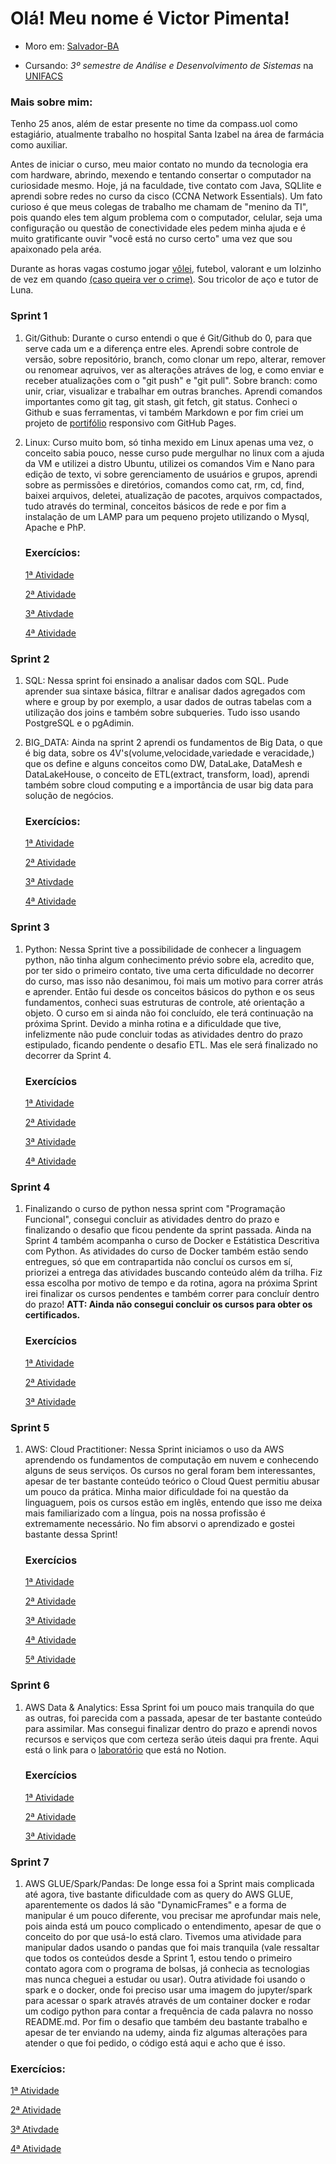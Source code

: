 ﻿   # Olá! Meu nome é Victor Pimenta!

* Moro em: [Salvador-BA](https://www.google.com/maps/place/Salvador+-+BA/@-12.8754442,-38.5017983,11z/data=!3m1!4b1!4m6!3m5!1s0x716037ca23ca5b3:0x1b9fc7912c226698!8m2!3d-12.9777334!4d-38.501648!16zL20vMDl3d2xq?entry=ttu) 

* Cursando: *3º semestre de Análise e Desenvolvimento de Sistemas* na [UNIFACS](https://www.unifacs.br)

### Mais sobre mim:
Tenho 25 anos, além de estar presente no time da compass.uol como estagiário, atualmente trabalho no hospital Santa Izabel na área de farmácia como auxiliar.

Antes de iniciar o curso, meu maior contato no mundo da tecnologia era com hardware, abrindo, mexendo e tentando consertar o computador na curiosidade mesmo. Hoje, já na faculdade, tive contato com Java, SQLlite e aprendi sobre redes no curso da cisco (CCNA Network Essentials). Um fato curioso é que meus colegas de trabalho me chamam de "menino da TI", pois quando eles tem algum problema com o computador, celular, seja uma configuração ou questão de conectividade eles pedem minha ajuda e é muito gratificante ouvir "você está no curso certo" uma vez que sou apaixonado pela aréa.

Durante as horas vagas costumo jogar [vôlei](https://www.instagram.com/volei.dapraca/), futebol, valorant e um lolzinho de vez em quando [(caso queira ver o crime)](https://www.twitch.tv/vmpimenta). Sou tricolor de aço e tutor de Luna.


### Sprint 1
1. Git/Github:
    Durante o curso entendi o que é Git/Github do 0, para que serve cada um e a diferença entre eles. Aprendi sobre controle de versão, sobre repositório, branch, como clonar um repo, alterar, remover ou renomear aqruivos, ver as alterações atráves de log, e como enviar e receber atualizações com o "git push" e "git pull". Sobre branch: como unir, criar, visualizar e trabalhar em outras branches. Aprendi comandos importantes como git tag, git stash, git fetch, git status. 
    Conheci o Github e suas ferramentas, vi também Markdown e por fim criei um projeto de [portifólio](https://vmpimenta.github.io) responsivo com GitHub Pages.

2. Linux:
    Curso muito bom, só tinha mexido em Linux apenas uma vez, o conceito sabia pouco, nesse curso pude mergulhar no linux com a ajuda da VM e utilizei a distro Ubuntu, utilizei os comandos Vim e Nano para edição de texto, vi sobre gerenciamento de usuários e grupos, aprendi sobre as permissões e diretórios, comandos como cat, rm, cd, find, baixei arquivos, deletei, atualização de pacotes, arquivos compactados, tudo através do terminal, conceitos básicos de rede e por fim a instalação de um LAMP para um pequeno projeto utilizando o Mysql, Apache e PhP.

    ###    Exercícios:

    [1ª Atividade](https://github.com/vmpimenta/compass.uol/blob/main/Sprint_1/exercicios/atv1.md)

    [2ª Atividade](https://github.com/vmpimenta/compass.uol/blob/main/Sprint_1/exercicios/atv2.md)

    [3ª Ativdade](https://github.com/vmpimenta/compass.uol/blob/main/Sprint_1/exercicios/atv3.md)

    [4ª Atividade](https://github.com/vmpimenta/compass.uol/blob/main/Sprint_1/exercicios/atv4.md)


### Sprint 2

1. SQL: 
      Nessa sprint foi ensinado a analisar dados com SQL. Pude aprender sua sintaxe básica, filtrar e analisar dados agregados com where e group by por exemplo, a usar dados de outras tabelas com a utilização dos joins e também sobre subqueries. Tudo isso usando PostgreSQL e o pgAdimin. 

2. BIG_DATA: 
    Ainda na sprint 2 aprendi os fundamentos de Big Data, o que é big data, sobre os 4V's(volume,velocidade,variedade e veracidade,) que os define e alguns conceitos como DW, DataLake, DataMesh e DataLakeHouse, o conceito de ETL(extract, transform, load), aprendi também sobre cloud computing e a importância de usar big data para solução de negócios.

    ### Exercícios:
    [1ª Atividade](https://github.com/vmpimenta/compass.uol/blob/main/Sprint_1/exercicios/atv1.md)

    [2ª Atividade](https://github.com/vmpimenta/compass.uol/blob/main/Sprint_1/exercicios/atv2.md)

    [3ª Ativdade](https://github.com/vmpimenta/compass.uol/blob/main/Sprint_1/exercicios/atv3.md)

    [4ª Atividade](https://github.com/vmpimenta/compass.uol/blob/main/Sprint_1/exercicios/atv4.md)


### Sprint 3
1. Python: Nessa Sprint tive a possibilidade de conhecer a linguagem python, não tinha algum conhecimento prévio sobre ela, acredito que, por ter sido o primeiro contato, tive uma certa dificuldade no decorrer do curso, mas isso não desanimou, foi mais um motivo para correr atrás e aprender. Então fui desde os conceitos básicos do python e os seus fundamentos, conheci suas estruturas de controle, até orientação a objeto. O curso em si ainda não foi concluído, ele terá continuação na próxima Sprint. Devido a minha rotina e a dificuldade que tive, infelizmente não pude concluir todas as atividades dentro do prazo estipulado, ficando pendente o desafio ETL. Mas ele será finalizado no decorrer da Sprint 4.

    ### Exercícios

    [1ª Atividade](https://github.com/vmpimenta/compass.uol/blob/main/Sprint_3/exercicios/atividades_p1.ipynb)

    [2ª Atividade](https://github.com/vmpimenta/compass.uol/blob/main/Sprint_3/exercicios/atividades_p2.ipynb)

    [3ª Atividade](https://github.com/vmpimenta/compass.uol/blob/main/Sprint_3/exercicios/atividades_p3.ipynb)

    [4ª Atividade](https://github.com/vmpimenta/compass.uol/blob/main/Sprint_3/exercicios/atividades_p4.ipynb)

### Sprint 4
1. Finalizando o curso de python nessa sprint com "Programação Funcional", consegui concluir as atividades dentro do prazo e finalizando o desafio que ficou pendente da sprint passada. Ainda na Sprint 4 também acompanha o curso de Docker e Estátistica Descritiva com Python. As atividades do curso de Docker também estão sendo entregues, só que em contrapartida não concluí os cursos em sí, priorizei a entrega das atividades buscando conteúdo além da trilha. Fiz essa escolha por motivo de tempo e da rotina, agora na próxima Sprint irei finalizar os cursos pendentes e também correr para concluír dentro do prazo! **ATT: Ainda não consegui concluir os cursos para obter os certificados.**

    ### Exercícios

    [1ª Atividade](https://github.com/vmpimenta/compass.uol/blob/main/Sprint_4/exercicios/atividade_python.ipynb)

    [2ª Atividade](https://github.com/vmpimenta/compass.uol/blob/main/Sprint_4/exercicios/Dockerfile)

    [3ª Atividade](https://github.com/vmpimenta/compass.uol/blob/main/Sprint_4/exercicios/mascarar-dados.py)

### Sprint 5
1. AWS: Cloud Practitioner:
    Nessa Sprint iniciamos o uso da AWS aprendendo os fundamentos de computação em nuvem e conhecendo alguns de seus serviços. Os cursos no geral foram bem interessantes, apesar de ter bastante conteúdo teórico o Cloud Quest permitiu abusar um pouco da prática. Minha maior dificuldade foi na questão da linguaguem, pois os cursos estão em inglês, entendo que isso me deixa mais familiarizado com a língua, pois na nossa profissão é extremamente necessário. No fim absorvi o aprendizado e gostei bastante dessa Sprint!
    ### Exercícios 

    [1ª Atividade](https://www.credly.com/badges/e127cd1f-def1-4e6f-a80f-63ef8e64da84/public_url)
    
    [2ª Atividade](https://www.credly.com/badges/33c4a576-c0ba-4811-b36d-74e172beb2e3/public_url)

    [3ª Atividade](https://www.credly.com/badges/f88aafe7-a82e-46d2-946d-05b84378ebe4/public_url)

    [4ª Atividade](https://www.credly.com/badges/d3511ecd-7391-4830-aaa8-486b074853f8/public_url)

    [5ª Atividade](https://github.com/vmpimenta/compass.uol/blob/main/Sprint_5/certificados/examprep.png)

### Sprint 6
1. AWS Data & Analytics: 
    Essa Sprint foi um pouco mais tranquila do que as outras, foi parecida com a passada, apesar de ter bastante conteúdo para assimilar. Mas consegui finalizar dentro do prazo e aprendi novos recursos e serviços que com certeza serão úteis daqui pra frente. Aqui está o link para o [laboratório](https://www.notion.so/LABS-ba972189e01d4b4e8f75ce05fc407fcb?pvs=4) que está no Notion. 

    ### Exercícios 

    [1ª Atividade](https://github.com/vmpimenta/compass.uol/blob/main/Sprint_6/exercicios/bucket.jpg)
    
    [2ª Atividade](https://github.com/vmpimenta/compass.uol/blob/main/Sprint_6/exercicios/athena.jpg)

    [3ª Atividade](https://github.com/vmpimenta/compass.uol/blob/main/Sprint_6/exercicios/lambda.jpg)

### Sprint 7
1. AWS GLUE/Spark/Pandas: De longe essa foi a Sprint mais complicada até agora, tive bastante dificuldade com as query do AWS GLUE, aparentemente os dados lá são "DynamicFrames" e a forma de manipular é um pouco diferente, vou precisar me aprofundar mais nele, pois ainda está um pouco complicado o entendimento, apesar de que o conceito do por que usá-lo está claro. Tivemos uma atividade para manipular dados usando o pandas que foi mais tranquila (vale ressaltar que todos os conteúdos desde a Sprint 1, estou tendo o primeiro contato agora com o programa de bolsas, já conhecia as tecnologias mas nunca cheguei a estudar ou usar). Outra atividade foi usando o spark e o docker, onde foi preciso usar uma imagem do jupyter/spark para acessar o spark através através de um container docker e rodar um codigo python para contar a frequência de cada palavra no nosso README.md. Por fim o desafio que também deu bastante trabalho e apesar de ter enviando na udemy, ainda fiz algumas alterações para atender o que foi pedido, o código está aqui e acho que é isso.

### Exercícios:

[1ª Atividade](https)

[2ª Atividade](https)

[3ª Ativdade](https)

[4ª Atividade](https)